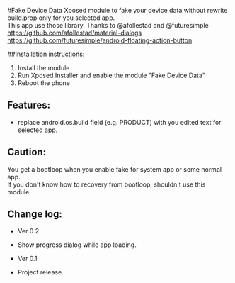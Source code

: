 #Fake Device Data
Xposed module to fake your device data without rewrite build.prop only for you selected app.  
This app use those library. Thanks to @afollestad and @futuresimple  
https://github.com/afollestad/material-dialogs  
https://github.com/futuresimple/android-floating-action-button  

##Installation instructions:
1. Install the module
2. Run Xposed Installer and enable the module "Fake Device Data"
3. Reboot the phone

## Features:
* replace android.os.build field (e.g. PRODUCT) with you edited text for selected app.

## Caution:
You get a bootloop when you enable fake for system app or some normal app.  
If you don't know how to recovery from bootloop, shouldn't use this module. 

## Change log:
* Ver 0.2
 - Show progress dialog while app loading.
 
* Ver 0.1
 - Project release.
